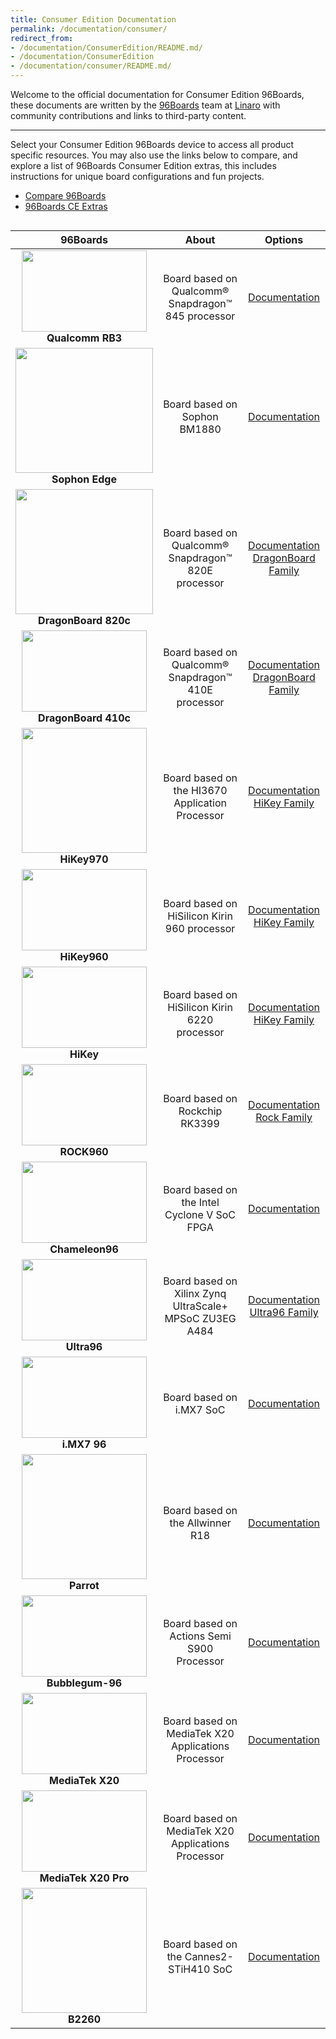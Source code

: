 ```yaml
---
title: Consumer Edition Documentation
permalink: /documentation/consumer/
redirect_from:
- /documentation/ConsumerEdition/README.md/
- /documentation/ConsumerEdition
- /documentation/consumer/README.md/
---
```

Welcome to the official documentation for Consumer Edition 96Boards, these documents are written by the [96Boards](https://www.96boards.org) team at [Linaro](http://www.linaro.org) with community contributions and links to third-party content.

***

Select your Consumer Edition 96Boards device to access all product specific resources. You may also use the links below to compare, and explore a list of 96Boards Consumer Edition extras, this includes instructions for unique board configurations and fun projects.

- [Compare 96Boards](guides/compare_96boards_ce/)
- [96Boards CE Extras](guides/)

<div style="overflow-x:scroll;" markdown="1">

| 96Boards                                         | About                                                  | Options                    |
|:------------------------------------------------:|:------------------------------------------------------:|:--------------------------:|
| <img src="https://www.96boards.org/product/ce/rb3-platform/images/db845c-front-sd.png?raw=true" data-canonical-src="https://www.96boards.org/product/ce/rb3-platform/images/db845c-front-sd.png?raw=true" width="200" height="130" /><br> **Qualcomm RB3** | Board based on Qualcomm® Snapdragon™ 845 processor  | [Documentation](dragonboard/)<br> |
| <img src="https://github.com/96boards/documentation/blob/master/consumer/sophon-edge/additional-docs/images/images-board/sd/sophon-sd-front.png?raw=true" data-canonical-src="https://github.com/96boards/documentation/blob/master/consumer/sophon-edge/additional-docs/images/images-board/sd/sophon-sd-front.png?raw=true" width="220" height="200" /><br> **Sophon Edge** | Board based on Sophon BM1880 | [Documentation](sophon-edge/)    |
| <img src="https://github.com/96boards/documentation/blob/master/consumer/dragonboard/dragonboard820c/additional-docs/images/images-board/sd/dragonboard820c-front-sd.png?raw=true" data-canonical-src="https://github.com/96boards/documentation/blob/master/consumer/dragonboard/dragonboard820c/additional-docs/images/images-board/sd/dragonboard820c-front-sd.png?raw=true" width="220" height="200" /><br> **DragonBoard 820c** | Board based on Qualcomm® Snapdragon™ 820E processor  | [Documentation](dragonboard/dragonboard820c/)<br>[DragonBoard Family](dragonboard/)<br> |
| <img src="https://i.imgur.com/4a5GXRd.png" data-canonical-src="https://i.imgur.com/4a5GXRd.png" width="200" height="130" /><br> **DragonBoard 410c** | Board based on Qualcomm® Snapdragon™ 410E processor  | [Documentation](dragonboard/dragonboard410c/)<br>[DragonBoard Family](dragonboard/)<br>|
| <img src="https://github.com/96boards/documentation/blob/master/consumer/hikey/hikey970/additional-docs/images/images-board/sd/hikey970-front-sd.png?raw=true" data-canonical-src="https://github.com/96boards/documentation/blob/master/consumer/hikey/hikey970/additional-docs/images/images-board/sd/hikey970-front-sd.png?raw=true" width="200" height="200" /><br> **HiKey970** | Board based on the HI3670 Application Processor | [Documentation](hikey/hikey970/)<br>[HiKey Family](hikey/)<br> |
| <img src="https://github.com/96boards/documentation/blob/master/consumer/hikey/hikey960/additional-docs/images/images-board/sd/hikey960-front-sd.png?raw=true" data-canonical-src="https://github.com/96boards/documentation/blob/master/consumer/hikey/hikey960/additional-docs/images/images-board/sd/hikey960-front-sd.png?raw=true" width="200" height="130" /><br> **HiKey960** | Board based on HiSilicon Kirin 960 processor  | [Documentation](hikey/hikey960/)<br>[HiKey Family](hikey/)<br> |
| <img src="https://i.imgur.com/uKfxuu5.jpg" data-canonical-src="https://i.imgur.com/uKfxuu5.jpg" width="200" height="130" /><br> **HiKey** | Board based on HiSilicon Kirin 6220 processor  | [Documentation](hikey/hikey620/)<br>[HiKey Family](hikey/)<br> |
| <img src="https://github.com/96boards/documentation/blob/master/consumer/rock/rock960/additional-docs/images/images-board/ROCK960_Front_SD.png?raw=true" data-canonical-src="https://github.com/96boards/documentation/blob/master/consumer/rock/rock960/additional-docs/images/images-board/ROCK960_Front_SD.png?raw=true" width="200" height="130" /><br> **ROCK960** | Board based on Rockchip RK3399  | [Documentation](rock/rock960/)<br>[Rock Family](rock/) |
| <img src="https://github.com/96boards/documentation/blob/master/consumer/chameleon96/additional-docs/images/images-board/chameleon96_top.png?raw=true" data-canonical-src="https://github.com/96boards/documentation/blob/master/consumer/chameleon96/additional-docs/images/images-board/chameleon96_top.png?raw=true" width="200" height="130" /><br> **Chameleon96** | Board based on the Intel Cyclone V SoC FPGA | [Documentation](chameleon96/)<br> |
| <img src="https://github.com/96boards/documentation/blob/master/consumer/ultra96/ultra96-v2/additional-docs/images/images-board/sd/ultra96-front-sd.png?raw=true" data-canonical-src="https://github.com/96boards/documentation/blob/master/consumer/ultra96/ultra96-v2/additional-docs/images/images-board/sd/ultra96-front-sd.png?raw=true" width="200" height="130" /><br> **Ultra96** | Board based on Xilinx Zynq UltraScale+ MPSoC ZU3EG A484  | [Documentation](ultra96/ultra96-v1/)<br>[Ultra96 Family](ultra96/)<br> |
| <img src="https://github.com/96boards/documentation/blob/master/consumer/imx7-96/additional-docs/images/images-board/iMX7-96-front.jpg?raw=true" data-canonical-src="https://github.com/96boards/documentation/blob/master/consumer/imx7-96/additional-docs/images/images-board/iMX7-96-front.jpg?raw=true" width="200" height="130" /><br> **i.MX7 96** | Board based on i.MX7 SoC  | [Documentation](imx7-96/)<br> |
| <img src="https://github.com/96boards/documentation/blob/master/consumer/parrot/additional-docs/images/images-board/sd/hichips-parrot-front-sd.jpg?raw=true" data-canonical-src="https://github.com/96boards/documentation/blob/master/consumer/parrot/additional-docs/images/images-board/sd/hichips-parrot-front-sd.jpg?raw=true" width="200" height="200" /><br> **Parrot** | Board based on the Allwinner R18  | [Documentation](parrot/)<br> |
| <img src="https://i.imgur.com/u08Wb6U.png" data-canonical-src="https://i.imgur.com/u08Wb6U.png" width="200" height="130" /><br>**Bubblegum-96** | Board based on Actions Semi S900 Processor  | [Documentation](bubblegum-96/)<br> |
<img src="https://i.imgur.com/ndacN8g.png" data-canonical-src="https://i.imgur.com/ndacN8g.png" width="200" height="130" /><br> **MediaTek X20** | Board based on MediaTek X20 Applications Processor  | [Documentation](mediatekx20/)<br> |
| <img src="https://github.com/96boards/documentation/blob/master/consumer/mediatekx20pro/additional-docs/images/images-board/sd/mediatekx20pro-front-sd.jpg?raw=true" data-canonical-src="https://github.com/96boards/documentation/blob/master/consumer/mediatekx20pro/additional-docs/images/images-board/sd/mediatekx20pro-front-sd.jpg?raw=true" width="200" height="130" /><br> **MediaTek X20 Pro** | Board based on MediaTek X20 Applications Processor  | [Documentation](mediatekx20pro/)<br> |
| <img src="https://github.com/96boards/documentation/blob/master/consumer/b2260/additional-docs/images/images-board/sd/ST_B2260_Front_SD.png?raw=true" data-canonical-src="https://github.com/96boards/documentation/blob/master/consumer/b2260/additional-docs/images/images-board/sd/ST_B2260_Front_SD.png?raw=true" width="200" height="200" /><br> **B2260** | Board based on the Cannes2-STiH410 SoC  | [Documentation](b2260/)<br> |

</div>
